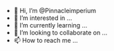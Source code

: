 - 👋 Hi, I’m @Pinnacleimperium
- 👀 I’m interested in ...
- 🌱 I’m currently learning ...
- 💞️ I’m looking to collaborate on ...
- 📫 How to reach me ...

<!---
PinnacleConsultium/PinnacleConsultium is a ✨ special ✨ repository because its `README.md` (this file) appears on your GitHub profile.
You can click the Preview link to view your changes.
--->
